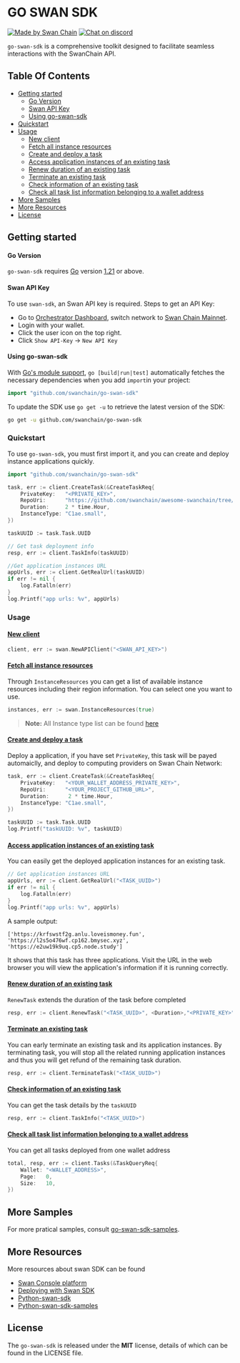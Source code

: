# GO SWAN SDK <!-- omit in toc -->

[![Made by Swan Chain](https://img.shields.io/badge/made%20by-SwanChain-green.svg)](https://www.swanchain.io/)
[![Chat on discord](https://img.shields.io/badge/join%20-discord-brightgreen.svg)](https://discord.com/invite/swanchain)


`go-swan-sdk` is a comprehensive toolkit designed to facilitate seamless interactions with the SwanChain API.

## Table Of Contents<!-- omit in toc -->

- [Getting started](#getting-started)
  - [Go Version](#go-version)
  - [Swan API Key](#swan-api-key)
  - [Using go-swan-sdk](#using-go-swan-sdk)
- [Quickstart](#quickstart)
- [Usage](#usage)
  - [New client](#new-client)
  - [Fetch all instance resources](#fetch-all-instance-resources)
  - [Create and deploy a task](#create-and-deploy-a-task)
  - [Access application instances of an existing task](#access-application-instances-of-an-existing-task)
  - [Renew duration of an existing task](#renew-duration-of-an-existing-task)
  - [Terminate an existing task](#terminate-an-existing-task)
  - [Check information of an existing task](#check-information-of-an-existing-task)
  - [Check all task list information belonging to a wallet address](#check-all-task-list-information-belonging-to-a-wallet-address)
- [More Samples](#more-samples)
- [More Resources](#more-resources)
- [License](#license)


## Getting started

#### Go Version

`go-swan-sdk` requires [Go](https://go.dev/) version [1.21](https://go.dev/doc/devel/release#go1.21.0) or above.


#### Swan API Key

To use `swan-sdk`, an Swan API key is required. Steps to get an API Key:

- Go to [Orchestrator Dashboard](https://orchestrator.swanchain.io/provider-status), switch network to [Swan Chain Mainnet](https://docs.swanchain.io/network-reference/readme).
- Login with your wallet.
- Click the user icon on the top right.
- Click `Show API-Key` -> `New API Key`

#### Using go-swan-sdk

With [Go's module support](https://go.dev/wiki/Modules#how-to-use-modules), `go [build|run|test]` automatically fetches the necessary dependencies when you add `import`in your project:

```go
import "github.com/swanchain/go-swan-sdk"
```

To update the SDK use `go get -u` to retrieve the latest version of the SDK:

```sh
go get -u github.com/swanchain/go-swan-sdk
```
### Quickstart
To use `go-swan-sdk`, you must first import it, and you can create and deploy instance applications quickly.

```go
import "github.com/swanchain/go-swan-sdk"

task, err := client.CreateTask(&CreateTaskReq{
    PrivateKey:   "<PRIVATE_KEY>",
    RepoUri:      "https://github.com/swanchain/awesome-swanchain/tree/main/hello_world",
    Duration:     2 * time.Hour,
    InstanceType: "C1ae.small", 
})

taskUUID := task.Task.UUID

// Get task deployment info
resp, err := client.TaskInfo(taskUUID)

//Get application instances URL
appUrls, err := client.GetRealUrl(taskUUID)
if err != nil {
	log.Fatalln(err)
}
log.Printf("app urls: %v", appUrls)

```

### Usage

#### [New client](./doc/api.md#newclient)

```go
client, err := swan.NewAPIClient("<SWAN_API_KEY>")
```

#### [Fetch all instance resources](./doc/api.md#instances)
Through `InstanceResources` you can get a list of available instance resources including their region information. You can select one you want to use.

```go
instances, err := swan.InstanceResources(true)
```

> **Note:** All Instance type list can be found [here](./doc/instance.md)

#### [Create and deploy a task](./doc/api.md#create-task)

Deploy a application, if you have set `PrivateKey`, this task will be payed automaiclly, and deploy to computing providers on Swan Chain Network:

```go
task, err := client.CreateTask(&CreateTaskReq{
    PrivateKey:   "<YOUR_WALLET_ADDRESS_PRIVATE_KEY>",
    RepoUri:      "<YOUR_PROJECT_GITHUB_URL>",
    Duration:      2 * time.Hour,
    InstanceType: "C1ae.small", 
})

taskUUID := task.Task.UUID
log.Printf("taskUUID: %v", taskUUID)

```

#### [Access application instances of an existing task](./doc/api.md#getrealurl)
You can easily get the deployed application instances for an existing task.

```go
// Get application instances URL
appUrls, err := client.GetRealUrl("<TASK_UUID>")
if err != nil {
	log.Fatalln(err)
}
log.Printf("app urls: %v", appUrls)
```
A sample output:

```
['https://krfswstf2g.anlu.loveismoney.fun', 'https://l2s5o476wf.cp162.bmysec.xyz', 'https://e2uw19k9uq.cp5.node.study']
```

It shows that this task has three applications. Visit the URL in the web browser you will view the application's information if it is running correctly.


#### [Renew duration of an existing task](./doc/api.md#renewtask)

`RenewTask` extends the duration of the task before completed

```go
resp, err := client.RenewTask("<TASK_UUID>", <Duration>,"<PRIVATE_KEY>")
```

#### [Terminate an existing task](./doc/api.md#terminatetask)
You can early terminate an existing task and its application instances. By terminating task, you will stop all the related running application instances and thus you will get refund of the remaining task duration.


```go
resp, err := client.TerminateTask("<TASK_UUID>")
```

#### [Check information of an existing task](./doc/api.md#taskinfo)
You can get the task details by the `taskUUID`

```go
resp, err := client.TaskInfo("<TASK_UUID>")
```

#### [Check all task list information belonging to a wallet address](./doc/api.md#task)
You can get all tasks deployed from one wallet address
```go
total, resp, err := client.Tasks(&TaskQueryReq{
    Wallet: "<WALLET_ADDRESS>",
    Page:   0,
    Size:   10,
})
```


## More Samples

For more pratical samples, consult [go-swan-sdk-samples](https://github.com/swanchain/go-swan-sdk-samples).


## More Resources
More resources about swan SDK can be found
 - [Swan Console platform](https://console.swanchain.io)
 - [Deploying with Swan SDK](https://docs.swanchain.io/start-here/readme/deploying-with-swan-sdk)
 - [Python-swan-sdk](https://github.com/swanchain/python-swan-sdk)
 - [Python-swan-sdk-samples](https://github.com/swanchain/python-swan-sdk)
 


## License

The `go-swan-sdk` is released under the **MIT** license, details of which can be found in the LICENSE file.
